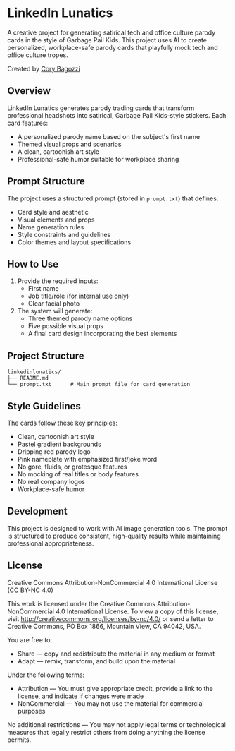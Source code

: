 # LinkedIn Lunatics

A creative project for generating satirical tech and office culture parody cards in the style of Garbage Pail Kids. This project uses AI to create personalized, workplace-safe parody cards that playfully mock tech and office culture tropes.

Created by [Cory Bagozzi](https://www.linkedin.com/in/corybagozzi/)

## Overview

LinkedIn Lunatics generates parody trading cards that transform professional headshots into satirical, Garbage Pail Kids-style stickers. Each card features:
- A personalized parody name based on the subject's first name
- Themed visual props and scenarios
- A clean, cartoonish art style
- Professional-safe humor suitable for workplace sharing

## Prompt Structure

The project uses a structured prompt (stored in `prompt.txt`) that defines:
- Card style and aesthetic
- Visual elements and props
- Name generation rules
- Style constraints and guidelines
- Color themes and layout specifications

## How to Use

1. Provide the required inputs:
   - First name
   - Job title/role (for internal use only)
   - Clear facial photo
2. The system will generate:
   - Three themed parody name options
   - Five possible visual props
   - A final card design incorporating the best elements

## Project Structure

```
linkedinlunatics/
├── README.md
└── prompt.txt      # Main prompt file for card generation
```

## Style Guidelines

The cards follow these key principles:
- Clean, cartoonish art style
- Pastel gradient backgrounds
- Dripping red parody logo
- Pink nameplate with emphasized first/joke word
- No gore, fluids, or grotesque features
- No mocking of real titles or body features
- No real company logos
- Workplace-safe humor

## Development

This project is designed to work with AI image generation tools. The prompt is structured to produce consistent, high-quality results while maintaining professional appropriateness.

## License

Creative Commons Attribution-NonCommercial 4.0 International License (CC BY-NC 4.0)

This work is licensed under the Creative Commons Attribution-NonCommercial 4.0 International License. To view a copy of this license, visit http://creativecommons.org/licenses/by-nc/4.0/ or send a letter to Creative Commons, PO Box 1866, Mountain View, CA 94042, USA.

You are free to:
- Share — copy and redistribute the material in any medium or format
- Adapt — remix, transform, and build upon the material

Under the following terms:
- Attribution — You must give appropriate credit, provide a link to the license, and indicate if changes were made
- NonCommercial — You may not use the material for commercial purposes

No additional restrictions — You may not apply legal terms or technological measures that legally restrict others from doing anything the license permits. 